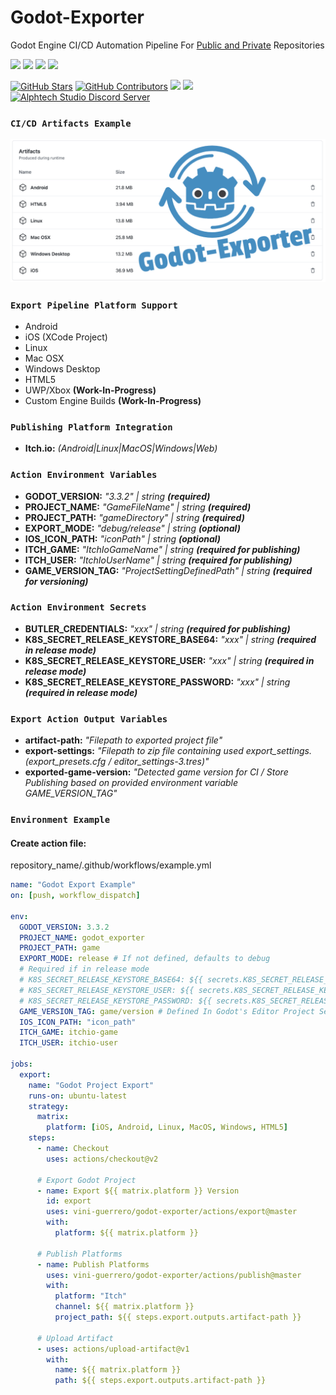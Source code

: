 # Godot-Exporter

Godot Engine CI/CD Automation Pipeline
For <a href="https://docs.github.com/en/billing/managing-billing-for-github-actions/about-billing-for-github-actions" target="_blank">Public and Private</a> Repositories

[![](https://img.shields.io/badge/GODOT-%23FFFFFF.svg?style=for-the-badge&logo=godot-engine)](https://github.com/vini-guerrero/godot-exporter)
[![](https://img.shields.io/badge/githubactions-%232671E5.svg?style=for-the-badge&logo=githubactions&logoColor=white)](https://github.com/vini-guerrero/godot-exporter)
[![](https://img.shields.io/badge/shell_script-%23121011.svg?style=for-the-badge&logo=gnu-bash&logoColor=white)](https://github.com/vini-guerrero/godot-exporter)
[![](https://img.shields.io/badge/javascript-%23323330.svg?style=for-the-badge&logo=javascript&logoColor=%23F7DF1E)](https://github.com/vini-guerrero/godot-exporter)

[![GitHub Stars](https://img.shields.io/github/stars/vini-guerrero/godot-exporter.svg?style=social&label=Stars)](https://github.com/vini-guerrero/godot-exporter)
[![GitHub Contributors](https://img.shields.io/github/contributors/vini-guerrero/godot-exporter.svg?style=social&label=Contributors&maxAge=2592000)](https://github.com/vini-guerrero/godot-exporter)
[![](https://img.shields.io/github/license/vini-guerrero/godot-exporter?style=plastic)](https://github.com/vini-guerrero/godot-exporter)
[![](https://img.shields.io/badge/PRs-welcome-brightgreen)](https://github.com/vini-guerrero/godot-exporter)
[![Alphtech Studio Discord Server](https://badgen.net/discord/members/PrsJvMeVfp)](https://discord.gg/PrsJvMeVfp)

### `CI/CD Artifacts Example`

![CI/CD](/screenshots/Artifacts.png?raw=true "Artifacts")

### `Export Pipeline Platform Support`

- Android
- iOS (XCode Project)
- Linux
- Mac OSX
- Windows Desktop
- HTML5
- UWP/Xbox **(Work-In-Progress)**
- Custom Engine Builds **(Work-In-Progress)**

### `Publishing Platform Integration`

- **Itch.io:** _(Android|Linux|MacOS|Windows|Web)_

### `Action Environment Variables`

- **GODOT_VERSION:** _"3.3.2" | string **(required)**_
- **PROJECT_NAME:** _"GameFileName" | string **(required)**_
- **PROJECT_PATH:** _"gameDirectory" | string **(required)**_
- **EXPORT_MODE:** _"debug/release" | string **(optional)**_
- **IOS_ICON_PATH:** _"iconPath" | string **(optional)**_
- **ITCH_GAME:** _"ItchIoGameName" | string **(required for publishing)**_
- **ITCH_USER:** _"ItchIoUserName" | string **(required for publishing)**_
- **GAME_VERSION_TAG:** _"ProjectSettingDefinedPath" | string **(required for versioning)**_

### `Action Environment Secrets`

- **BUTLER_CREDENTIALS:** _"xxx" | string **(required for publishing)**_
- **K8S_SECRET_RELEASE_KEYSTORE_BASE64:** _"xxx" | string **(required in release mode)**_
- **K8S_SECRET_RELEASE_KEYSTORE_USER:** _"xxx" | string **(required in release mode)**_
- **K8S_SECRET_RELEASE_KEYSTORE_PASSWORD:** _"xxx" | string **(required in release mode)**_


### `Export Action Output Variables`

- **artifact-path:** _"Filepath to exported project file"_
- **export-settings:** _"Filepath to zip file containing used export_settings. (export_presets.cfg / editor_settings-3.tres)"_
- **exported-game-version:** _"Detected game version for CI / Store Publishing based on provided environment variable GAME_VERSION_TAG"_


### `Environment Example`

#### Create action file:

repository_name/.github/workflows/example.yml

```yml
name: "Godot Export Example"
on: [push, workflow_dispatch]

env:
  GODOT_VERSION: 3.3.2
  PROJECT_NAME: godot_exporter
  PROJECT_PATH: game
  EXPORT_MODE: release # If not defined, defaults to debug
  # Required if in release mode
  # K8S_SECRET_RELEASE_KEYSTORE_BASE64: ${{ secrets.K8S_SECRET_RELEASE_KEYSTORE_BASE64 }}
  # K8S_SECRET_RELEASE_KEYSTORE_USER: ${{ secrets.K8S_SECRET_RELEASE_KEYSTORE_USER }}
  # K8S_SECRET_RELEASE_KEYSTORE_PASSWORD: ${{ secrets.K8S_SECRET_RELEASE_KEYSTORE_PASSWORD }}
  GAME_VERSION_TAG: game/version # Defined In Godot's Editor Project Settings - Path To Custom Variable
  IOS_ICON_PATH: "icon_path"
  ITCH_GAME: itchio-game
  ITCH_USER: itchio-user

jobs:
  export:
    name: "Godot Project Export"
    runs-on: ubuntu-latest
    strategy:
      matrix:
        platform: [iOS, Android, Linux, MacOS, Windows, HTML5]
    steps:
      - name: Checkout
        uses: actions/checkout@v2

      # Export Godot Project
      - name: Export ${{ matrix.platform }} Version
        id: export
        uses: vini-guerrero/godot-exporter/actions/export@master
        with:
          platform: ${{ matrix.platform }}

      # Publish Platforms
      - name: Publish Platforms
        uses: vini-guerrero/godot-exporter/actions/publish@master
        with:
          platform: "Itch"
          channel: ${{ matrix.platform }}
          project_path: ${{ steps.export.outputs.artifact-path }}

      # Upload Artifact
      - uses: actions/upload-artifact@v1
        with:
          name: ${{ matrix.platform }}
          path: ${{ steps.export.outputs.artifact-path }}
```
